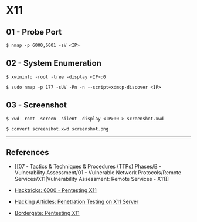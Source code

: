 # X11

## 01 - Probe Port

```
$ nmap -p 6000,6001 -sV <IP>
```

## 02 - System Enumeration

```
$ xwininfo -root -tree -display <IP>:0
```

```
$ sudo nmap -p 177 -sUV -Pn -n --script=xdmcp-discover <IP> 
```

## 03 - Screenshot

```
$ xwd -root -screen -silent -display <IP>:0 > screenshot.xwd

$ convert screenshot.xwd screenshot.png
```

---
## References

- [[07 - Tactics & Techniques & Procedures (TTPs) Phases/B - Vulnerability Assessment/01 - Vulnerable Network Protocols/Remote Services/X11|Vulnerability Assessment: Remote Services - X11]]

- [Hacktricks: 6000 - Pentesting X11](https://book.hacktricks.xyz/network-services-pentesting/6000-pentesting-x11)

- [Hacking Articles: Penetration Testing on X11 Server](https://www.hackingarticles.in/penetration-testing-on-x11-server/)

- [Bordergate: Pentesting X11](https://www.bordergate.co.uk/pentesting-x11/)